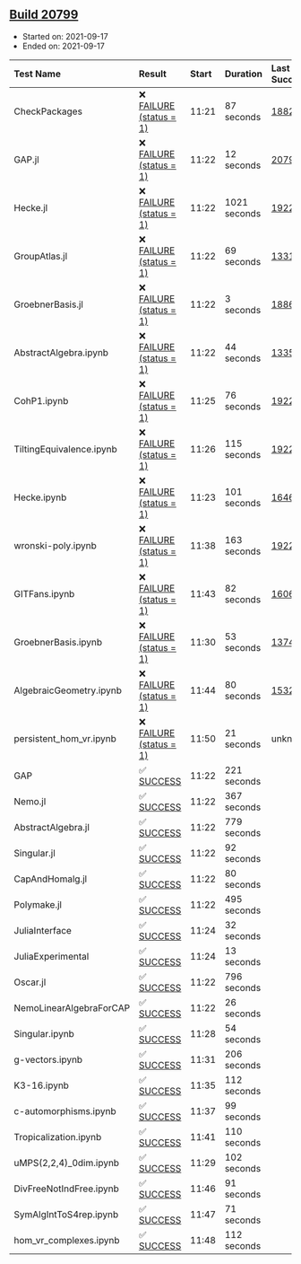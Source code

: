 ## [Build 20799](https://oscarci.mathematik.uni-kl.de/job/oscar/20799/)

* Started on: 2021-09-17
* Ended on: 2021-09-17

| Test Name    | Result | Start | Duration | Last Success | First Failure |
|:-------------|:-------|:------|:---------|:-------------|:--------------|
| CheckPackages | ❌ [FAILURE (status = 1)](https://oscarci.mathematik.uni-kl.de/job/oscar/20799/artifact/logs/build-20799/CheckPackages.log) | 11:21 | 87 seconds | [18822](https://oscarci.mathematik.uni-kl.de/job/oscar/18822/) | [18823](https://oscarci.mathematik.uni-kl.de/job/oscar/18823/) |
| GAP.jl | ❌ [FAILURE (status = 1)](https://oscarci.mathematik.uni-kl.de/job/oscar/20799/artifact/logs/build-20799/GAP.jl.log) | 11:22 | 12 seconds | [20798](https://oscarci.mathematik.uni-kl.de/job/oscar/20798/) | [20799](https://oscarci.mathematik.uni-kl.de/job/oscar/20799/) |
| Hecke.jl | ❌ [FAILURE (status = 1)](https://oscarci.mathematik.uni-kl.de/job/oscar/20799/artifact/logs/build-20799/Hecke.jl.log) | 11:22 | 1021 seconds | [19222](https://oscarci.mathematik.uni-kl.de/job/oscar/19222/) | [20152](https://oscarci.mathematik.uni-kl.de/job/oscar/20152/) |
| GroupAtlas.jl | ❌ [FAILURE (status = 1)](https://oscarci.mathematik.uni-kl.de/job/oscar/20799/artifact/logs/build-20799/GroupAtlas.jl.log) | 11:22 | 69 seconds | [13311](https://oscarci.mathematik.uni-kl.de/job/oscar/13311/) | [13312](https://oscarci.mathematik.uni-kl.de/job/oscar/13312/) |
| GroebnerBasis.jl | ❌ [FAILURE (status = 1)](https://oscarci.mathematik.uni-kl.de/job/oscar/20799/artifact/logs/build-20799/GroebnerBasis.jl.log) | 11:22 | 3 seconds | [18864](https://oscarci.mathematik.uni-kl.de/job/oscar/18864/) | [18865](https://oscarci.mathematik.uni-kl.de/job/oscar/18865/) |
| AbstractAlgebra.ipynb | ❌ [FAILURE (status = 1)](https://oscarci.mathematik.uni-kl.de/job/oscar/20799/artifact/logs/build-20799/AbstractAlgebra.ipynb.log) | 11:22 | 44 seconds | [13355](https://oscarci.mathematik.uni-kl.de/job/oscar/13355/) | [13356](https://oscarci.mathematik.uni-kl.de/job/oscar/13356/) |
| CohP1.ipynb | ❌ [FAILURE (status = 1)](https://oscarci.mathematik.uni-kl.de/job/oscar/20799/artifact/logs/build-20799/CohP1.ipynb.log) | 11:25 | 76 seconds | [19222](https://oscarci.mathematik.uni-kl.de/job/oscar/19222/) | [20152](https://oscarci.mathematik.uni-kl.de/job/oscar/20152/) |
| TiltingEquivalence.ipynb | ❌ [FAILURE (status = 1)](https://oscarci.mathematik.uni-kl.de/job/oscar/20799/artifact/logs/build-20799/TiltingEquivalence.ipynb.log) | 11:26 | 115 seconds | [19222](https://oscarci.mathematik.uni-kl.de/job/oscar/19222/) | [20152](https://oscarci.mathematik.uni-kl.de/job/oscar/20152/) |
| Hecke.ipynb | ❌ [FAILURE (status = 1)](https://oscarci.mathematik.uni-kl.de/job/oscar/20799/artifact/logs/build-20799/Hecke.ipynb.log) | 11:23 | 101 seconds | [16463](https://oscarci.mathematik.uni-kl.de/job/oscar/16463/) | [16464](https://oscarci.mathematik.uni-kl.de/job/oscar/16464/) |
| wronski-poly.ipynb | ❌ [FAILURE (status = 1)](https://oscarci.mathematik.uni-kl.de/job/oscar/20799/artifact/logs/build-20799/wronski-poly.ipynb.log) | 11:38 | 163 seconds | [19222](https://oscarci.mathematik.uni-kl.de/job/oscar/19222/) | [20152](https://oscarci.mathematik.uni-kl.de/job/oscar/20152/) |
| GITFans.ipynb | ❌ [FAILURE (status = 1)](https://oscarci.mathematik.uni-kl.de/job/oscar/20799/artifact/logs/build-20799/GITFans.ipynb.log) | 11:43 | 82 seconds | [16068](https://oscarci.mathematik.uni-kl.de/job/oscar/16068/) | [16069](https://oscarci.mathematik.uni-kl.de/job/oscar/16069/) |
| GroebnerBasis.ipynb | ❌ [FAILURE (status = 1)](https://oscarci.mathematik.uni-kl.de/job/oscar/20799/artifact/logs/build-20799/GroebnerBasis.ipynb.log) | 11:30 | 53 seconds | [13748](https://oscarci.mathematik.uni-kl.de/job/oscar/13748/) | [13749](https://oscarci.mathematik.uni-kl.de/job/oscar/13749/) |
| AlgebraicGeometry.ipynb | ❌ [FAILURE (status = 1)](https://oscarci.mathematik.uni-kl.de/job/oscar/20799/artifact/logs/build-20799/AlgebraicGeometry.ipynb.log) | 11:44 | 80 seconds | [15322](https://oscarci.mathematik.uni-kl.de/job/oscar/15322/) | [15323](https://oscarci.mathematik.uni-kl.de/job/oscar/15323/) |
| persistent_hom_vr.ipynb | ❌ [FAILURE (status = 1)](https://oscarci.mathematik.uni-kl.de/job/oscar/20799/artifact/logs/build-20799/persistent_hom_vr.ipynb.log) | 11:50 | 21 seconds | unknown | unknown |
| GAP | ✅ [SUCCESS](https://oscarci.mathematik.uni-kl.de/job/oscar/20799/artifact/logs/build-20799/GAP.log) | 11:22 | 221 seconds |  |  |
| Nemo.jl | ✅ [SUCCESS](https://oscarci.mathematik.uni-kl.de/job/oscar/20799/artifact/logs/build-20799/Nemo.jl.log) | 11:22 | 367 seconds |  |  |
| AbstractAlgebra.jl | ✅ [SUCCESS](https://oscarci.mathematik.uni-kl.de/job/oscar/20799/artifact/logs/build-20799/AbstractAlgebra.jl.log) | 11:22 | 779 seconds |  |  |
| Singular.jl | ✅ [SUCCESS](https://oscarci.mathematik.uni-kl.de/job/oscar/20799/artifact/logs/build-20799/Singular.jl.log) | 11:22 | 92 seconds |  |  |
| CapAndHomalg.jl | ✅ [SUCCESS](https://oscarci.mathematik.uni-kl.de/job/oscar/20799/artifact/logs/build-20799/CapAndHomalg.jl.log) | 11:22 | 80 seconds |  |  |
| Polymake.jl | ✅ [SUCCESS](https://oscarci.mathematik.uni-kl.de/job/oscar/20799/artifact/logs/build-20799/Polymake.jl.log) | 11:22 | 495 seconds |  |  |
| JuliaInterface | ✅ [SUCCESS](https://oscarci.mathematik.uni-kl.de/job/oscar/20799/artifact/logs/build-20799/JuliaInterface.log) | 11:24 | 32 seconds |  |  |
| JuliaExperimental | ✅ [SUCCESS](https://oscarci.mathematik.uni-kl.de/job/oscar/20799/artifact/logs/build-20799/JuliaExperimental.log) | 11:24 | 13 seconds |  |  |
| Oscar.jl | ✅ [SUCCESS](https://oscarci.mathematik.uni-kl.de/job/oscar/20799/artifact/logs/build-20799/Oscar.jl.log) | 11:22 | 796 seconds |  |  |
| NemoLinearAlgebraForCAP | ✅ [SUCCESS](https://oscarci.mathematik.uni-kl.de/job/oscar/20799/artifact/logs/build-20799/NemoLinearAlgebraForCAP.log) | 11:22 | 26 seconds |  |  |
| Singular.ipynb | ✅ [SUCCESS](https://oscarci.mathematik.uni-kl.de/job/oscar/20799/artifact/logs/build-20799/Singular.ipynb.log) | 11:28 | 54 seconds |  |  |
| g-vectors.ipynb | ✅ [SUCCESS](https://oscarci.mathematik.uni-kl.de/job/oscar/20799/artifact/logs/build-20799/g-vectors.ipynb.log) | 11:31 | 206 seconds |  |  |
| K3-16.ipynb | ✅ [SUCCESS](https://oscarci.mathematik.uni-kl.de/job/oscar/20799/artifact/logs/build-20799/K3-16.ipynb.log) | 11:35 | 112 seconds |  |  |
| c-automorphisms.ipynb | ✅ [SUCCESS](https://oscarci.mathematik.uni-kl.de/job/oscar/20799/artifact/logs/build-20799/c-automorphisms.ipynb.log) | 11:37 | 99 seconds |  |  |
| Tropicalization.ipynb | ✅ [SUCCESS](https://oscarci.mathematik.uni-kl.de/job/oscar/20799/artifact/logs/build-20799/Tropicalization.ipynb.log) | 11:41 | 110 seconds |  |  |
| uMPS(2,2,4)_0dim.ipynb | ✅ [SUCCESS](https://oscarci.mathematik.uni-kl.de/job/oscar/20799/artifact/logs/build-20799/uMPS-2-2-4-_0dim.ipynb.log) | 11:29 | 102 seconds |  |  |
| DivFreeNotIndFree.ipynb | ✅ [SUCCESS](https://oscarci.mathematik.uni-kl.de/job/oscar/20799/artifact/logs/build-20799/DivFreeNotIndFree.ipynb.log) | 11:46 | 91 seconds |  |  |
| SymAlgIntToS4rep.ipynb | ✅ [SUCCESS](https://oscarci.mathematik.uni-kl.de/job/oscar/20799/artifact/logs/build-20799/SymAlgIntToS4rep.ipynb.log) | 11:47 | 71 seconds |  |  |
| hom_vr_complexes.ipynb | ✅ [SUCCESS](https://oscarci.mathematik.uni-kl.de/job/oscar/20799/artifact/logs/build-20799/hom_vr_complexes.ipynb.log) | 11:48 | 112 seconds |  |  |
